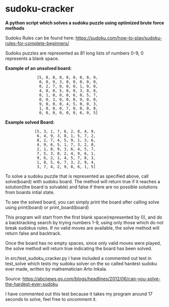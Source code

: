 # sudoku-cracker

**A python script which solves a sudoku puzzle using optimized brute force methods**

Sudoku Rules can be found here: https://sudoku.com/how-to-play/sudoku-rules-for-complete-beginners/

Sudoku puzzles are represented as 81 long lists of numbers 0-9, 0 represents a blank space.

**Example of an unsolved board:** 

                  [5, 0, 0, 0, 0, 0, 0, 0, 9,
                   0, 0, 9, 3, 0, 0, 0, 0, 0,
                   0, 2, 7, 0, 0, 0, 1, 0, 0,
                   4, 0, 0, 5, 0, 0, 3, 0, 8,
                   0, 1, 0, 0, 0, 6, 0, 5, 7,
                   0, 0, 3, 0, 0, 0, 9, 0, 0,
                   9, 0, 0, 0, 4, 5, 0, 0, 3,
                   1, 0, 0, 0, 7, 0, 0, 0, 0,
                   0, 0, 0, 0, 0, 0, 6, 0, 5]
                   
**Example solved Board:** 
                  
                 [5, 3, 1, 7, 6, 2, 8, 4, 9,
                  6, 4, 9, 3, 8, 1, 5, 7, 2,
                  8, 2, 7, 4, 5, 9, 1, 3, 6,
                  4, 9, 6, 5, 1, 7, 3, 2, 8,
                  2, 1, 8, 9, 3, 6, 4, 5, 7,
                  7, 5, 3, 8, 2, 4, 9, 6, 1,
                  9, 6, 2, 1, 4, 5, 7, 8, 3,
                  1, 8, 5, 6, 7, 3, 2, 9, 4,
                  3, 7, 4, 2, 9, 8, 6, 1, 5]
                 
To solve a sudoku puzzle that is represented as specified above, call solve(board) with sudoku board. The method will return true if it reaches a solution(the board is solvable) and false if there are no possible solutions from boards intial state.

To see the solved board, you can simply print the board after calling solve using print(board) or print_board(board)

This program will start from the first blank space(represented by 0), and do a backtracking search by trying numbers 1-9, using only those which do not break sudokus rules. If no valid moves are available, the solve method will return false and backtrack.

Once the board has no empty spaces, since only valid moves were played, the solve method will return true indicating the board has been solved.


In  src/test_sudoku_cracker.py I have included a commented out test in test_solve which tests my sudoku solver on the so called hardest sudoku ever made, written by mathematician Arto Inkala.

Source: https://abcnews.go.com/blogs/headlines/2012/06/can-you-solve-the-hardest-ever-sudoku

I have commented out this test because it takes my program around 17 seconds to solve, feel free to uncomment it.

